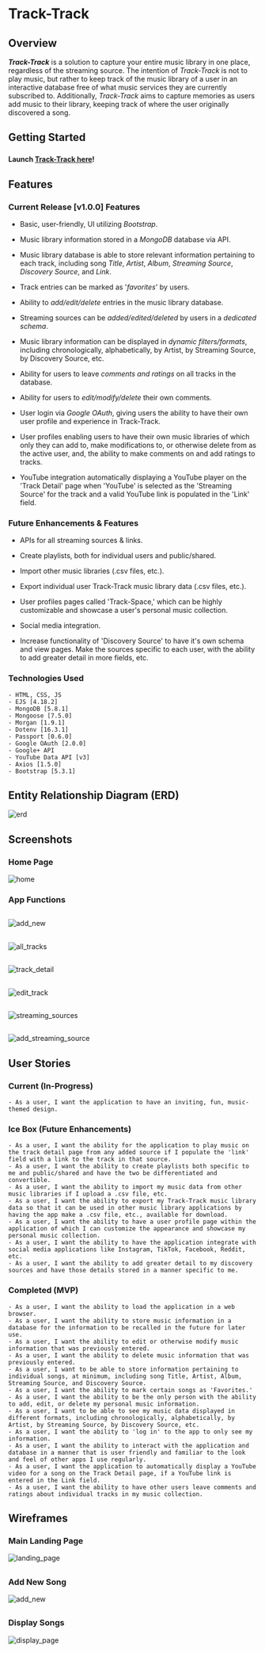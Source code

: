 # Track-Track

## Overview

**_Track-Track_** is a solution to capture your entire music library in one place, regardless of the streaming source. The intention of _Track-Track_ is not to play music, but rather to keep track of the music library of a user in an interactive database free of what music services they are currently subscribed to. Additionally, _Track-Track_ aims to capture memories as users add music to their library, keeping track of where the user originally discovered a song.
###

## Getting Started
###
###
**Launch [Track-Track here](https://track-track.fly.dev)!**
###
###
## Features
### Current Release [v1.0.0] Features
- Basic, user-friendly, UI utilizing _Bootstrap_.

- Music library information stored in a _MongoDB_ database via API.

- Music library database is able to store relevant information pertaining to each track, including song _Title_, _Artist_, _Album_, _Streaming Source_, _Discovery Source_, and _Link_.

- Track entries can be marked as '_favorites_' by users.

- Ability to _add/edit/delete_ entries in the music library database.

- Streaming sources can be _added/edited/deleted_ by users in a _dedicated schema_.

- Music library information can be displayed in _dynamic filters/formats_, including chronologically, alphabetically, by Artist, by Streaming Source, by Discovery Source, etc.

- Ability for users to leave _comments and ratings_ on all tracks in the database.

- Ability for users to _edit/modify/delete_ their own comments.

- User login via _Google OAuth_, giving users the ability to have their own user profile and experience in Track-Track.
    
- User profiles enabling users to have their own music libraries of which only they can add to, make modifications to, or otherwise delete from as the active user, and, the ability to make comments on and add ratings to tracks.

- YouTube integration automatically displaying a YouTube player on the 'Track Detail' page when 'YouTube' is selected as the 'Streaming Source' for the track and a valid YouTube link is populated in the 'Link' field.

### Future Enhancements & Features
- APIs for all streaming sources & links.

- Create playlists, both for individual users and public/shared.

- Import other music libraries (.csv files, etc.).

- Export individual user Track-Track music library data (.csv files, etc.).

- User profiles pages called 'Track-Space,' which can be highly customizable and showcase a user's personal music collection.

- Social media integration.

- Increase functionality of 'Discovery Source' to have it's own schema and view pages. Make the sources specific to each user, with the ability to add greater detail in more fields, etc.

### Technologies Used
    - HTML, CSS, JS
    - EJS [4.18.2]
    - MongoDB [5.8.1]
    - Mongoose [7.5.0]
    - Morgan [1.9.1]
    - Dotenv [16.3.1]
    - Passport [0.6.0]
    - Google OAuth [2.0.0]
    - Google+ API
    - YouTube Data API [v3]
    - Axios [1.5.0]
    - Bootstrap [5.3.1]

## Entity Relationship Diagram (ERD)
![erd](./public/images/wireframes/erd.png)
###

## Screenshots
### Home Page
![home](./public/images/screenshots/home.png)

### App Functions
##
![add_new](./public/images/screenshots/add_new.png)
##
![all_tracks](./public/images/screenshots/all_tracks.png)
##
![track_detail](./public/images/screenshots/track_detail.png)
##
![edit_track](./public/images/screenshots/edit_track.png)
##
![streaming_sources](./public/images/screenshots/streaming_sources.png)
##
![add_streaming_source](./public/images/screenshots/add_streaming_source.png)
##

## User Stories

### Current (In-Progress)
    - As a user, I want the application to have an inviting, fun, music-themed design.

### Ice Box (Future Enhancements)
    - As a user, I want the ability for the application to play music on the track detail page from any added source if I populate the 'link' field with a link to the track in that source.
    - As a user, I want the ability to create playlists both specific to me and public/shared and have the two be differentiated and convertible.
    - As a user, I want the ability to import my music data from other music libraries if I upload a .csv file, etc.
    - As a user, I want the ability to export my Track-Track music library data so that it can be used in other music library applications by having the app make a .csv file, etc., available for download.
    - As a user, I want the ability to have a user profile page within the application of which I can customize the appearance and showcase my personal music collection.
    - As a user, I want the ability to have the application integrate with social media applications like Instagram, TikTok, Facebook, Reddit, etc.
    - As a user, I want the ability to add greater detail to my discovery sources and have those details stored in a manner specific to me.


### Completed (MVP)
    - As a user, I want the ability to load the application in a web browser.
    - As a user, I want the ability to store music information in a database for the information to be recalled in the future for later use.
    - As a user, I want the ability to edit or otherwise modify music information that was previously entered.
    - As a user, I want the ability to delete music information that was previously entered.
    - As a user, I want to be able to store information pertaining to individual songs, at minimum, including song Title, Artist, Album, Streaming Source, and Discovery Source.
    - As a user, I want the ability to mark certain songs as 'Favorites.'
    - As a user, I want the ability to be the only person with the ability to add, edit, or delete my personal music information.
    - As a user, I want to be able to see my music data displayed in different formats, including chronologically, alphabetically, by Artist, by Streaming Source, by Discovery Source, etc.
    - As a user, I want the ability to 'log in' to the app to only see my information.
    - As a user, I want the ability to interact with the application and database in a manner that is user friendly and familiar to the look and feel of other apps I use regularly.
    - As a user, I want the application to automatically display a YouTube video for a song on the Track Detail page, if a YouTube link is entered in the Link field.
    - As a user, I want the ability to have other users leave comments and ratings about individual tracks in my music collection.

## Wireframes

### Main Landing Page
![landing_page](./public/images/wireframes/landing_page.png)
##
### Add New Song
![add_new](./public/images/wireframes/add_new.png)
##
### Display Songs
![display_page](./public/images/wireframes/display_page.png)
